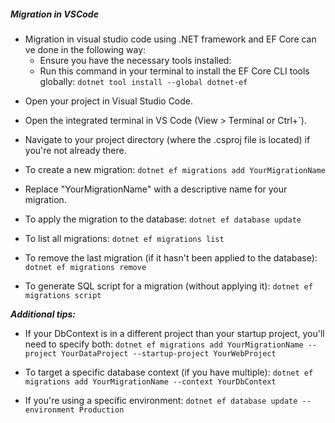 ##### Migration in VSCode
* Migration in visual studio code using .NET framework and EF Core can ve done in the following way:
   - Ensure you have the necessary tools installed:
    - Run this command in your terminal to install the EF Core CLI tools globally:
`dotnet tool install --global dotnet-ef`

- Open your project in Visual Studio Code.
- Open the integrated terminal in VS Code (View > Terminal or Ctrl+`).
- Navigate to your project directory (where the .csproj file is located) if you're not already there.
- To create a new migration:
`dotnet ef migrations add YourMigrationName`


- Replace "YourMigrationName" with a descriptive name for your migration.
- To apply the migration to the database:
`dotnet ef database update`

- To list all migrations:
    `dotnet ef migrations list`

- To remove the last migration (if it hasn't been applied to the database):
`dotnet ef migrations remove`

- To generate SQL script for a migration (without applying it):
`dotnet ef migrations script`


***Additional tips:***

- If your DbContext is in a different project than your startup project, you'll need to specify both:
`dotnet ef migrations add YourMigrationName --project YourDataProject --startup-project YourWebProject`

- To target a specific database context (if you have multiple):
`dotnet ef migrations add YourMigrationName --context YourDbContext`

- If you're using a specific environment:
`dotnet ef database update --environment Production`



